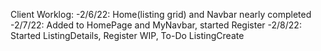 Client Worklog:
-2/6/22: Home(listing grid) and Navbar nearly completed
-2/7/22: Added to HomePage and MyNavbar, started Register
-2/8/22: Started ListingDetails, Register WIP, To-Do ListingCreate